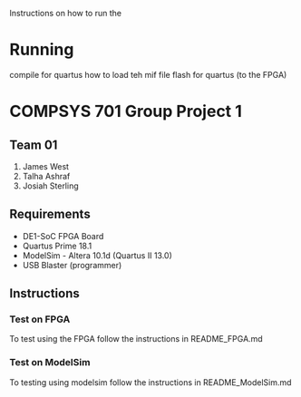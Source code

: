 Instructions on how to run the 





# Running 
compile for quartus
how to load teh mif file
flash for quartus (to the FPGA)


# COMPSYS 701 Group Project 1
## Team 01
1. James West
2. Talha Ashraf
3. Josiah Sterling

## Requirements
- DE1-SoC FPGA Board
- Quartus Prime 18.1
- ModelSim - Altera 10.1d (Quartus II 13.0)
- USB Blaster (programmer)

## Instructions

### Test on FPGA

To test using the FPGA follow the instructions in README_FPGA.md

### Test on ModelSim

To testing using modelsim follow the instructions in README_ModelSim.md